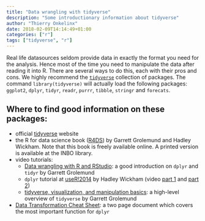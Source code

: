 ```yaml
---
title: "Data wrangling with tidyverse"
description: "Some introductionary information about tidyverse"
author: "Thierry Onkelinx"
date: 2018-02-09T14:14:49+01:00
categories: ["r"]
tags: ["tidyverse", "r"]
---
```


Real life datasources seldom provide data in exactly the format you need for the analysis. Hence most of the time you need to manipulate the data after reading it into R. There are several ways to do this, each with their pros and cons. We highly recommend the [`tidyverse`](https://www.tidyverse.org) collection of packages. The command `library(tidyverse)` will actually load the following packages: `ggplot2`, `dplyr`, `tidyr`, `readr`, `purrr`, `tibble`, `stringr` and `forecats`.

## Where to find good information on these packages:

- official [tidyverse](https://www.tidyverse.org/) website
- the R for data science book ([R4DS](http://r4ds.had.co.nz/)) by Garrett Grolemund
and Hadley Wickham. Note that this book is freely available online. A printed version is available at the INBO library.
- video tutorials:
    - [Data wrangling with R and RStudio](https://www.rstudio.com/resources/webinars/data-wrangling-with-r-and-rstudio/): a good introduction on `dplyr` and `tidyr` by Garrett Grolemund
    - `dplyr` tutorial at [useR!2014](https://www.r-project.org/nosvn/conferences/useR-2014/) by Hadley Wickham (video [part 1](https://www.youtube.com/watch?v=8SGif63VW6E) and [part 2](https://www.youtube.com/watch?v=Ue08LVuk790))
    - [tidyverse, visualization, and manipulation basics](https://www.rstudio.com/resources/webinars/tidyverse-visualization-and-manipulation-basics/): a high-level overview of `tidyverse` by Garrett Grolemund
- [Data Transformation Cheat Sheet](https://github.com/rstudio/cheatsheets/raw/master/data-transformation.pdf): a two page document which covers the most important function for `dplyr`


